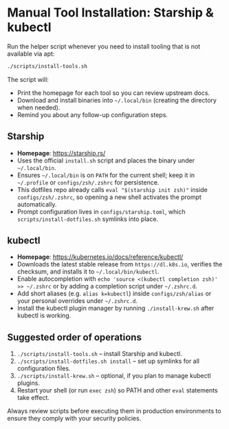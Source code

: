 # Manual Tool Installation: Starship & kubectl

Run the helper script whenever you need to install tooling that is not available via apt:

```bash
./scripts/install-tools.sh
```

The script will:

- Print the homepage for each tool so you can review upstream docs.
- Download and install binaries into `~/.local/bin` (creating the directory when needed).
- Remind you about any follow-up configuration steps.

## Starship

- **Homepage**: https://starship.rs/
- Uses the official `install.sh` script and places the binary under `~/.local/bin`.
- Ensures `~/.local/bin` is on `PATH` for the current shell; keep it in `~/.profile` or `configs/zsh/.zshrc` for persistence.
- This dotfiles repo already calls `eval "$(starship init zsh)"` inside `configs/zsh/.zshrc`, so opening a new shell activates the prompt automatically.
- Prompt configuration lives in `configs/starship.toml`, which `scripts/install-dotfiles.sh` symlinks into place.

## kubectl

- **Homepage**: https://kubernetes.io/docs/reference/kubectl/
- Downloads the latest stable release from `https://dl.k8s.io`, verifies the checksum, and installs it to `~/.local/bin/kubectl`.
- Enable autocompletion with `echo 'source <(kubectl completion zsh)' >> ~/.zshrc` or by adding a completion script under `~/.zshrc.d`.
- Add short aliases (e.g. `alias k=kubectl`) inside `configs/zsh/alias` or your personal overrides under `~/.zshrc.d`.
- Install the kubectl plugin manager by running `./install-krew.sh` after kubectl is working.

## Suggested order of operations

1. `./scripts/install-tools.sh` – install Starship and kubectl.
2. `./scripts/install-dotfiles.sh install` – set up symlinks for all configuration files.
3. `./scripts/install-krew.sh` – optional, if you plan to manage kubectl plugins.
4. Restart your shell (or run `exec zsh`) so PATH and other `eval` statements take effect.

Always review scripts before executing them in production environments to ensure they comply with your security policies.
